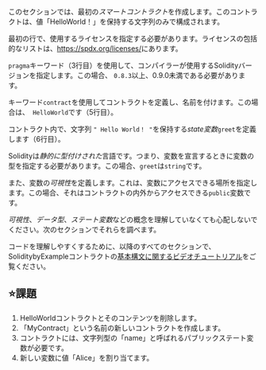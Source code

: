 このセクションでは、最初の*スマートコントラクト*を作成します。このコントラクトは、値「HelloWorld！」を保持する文字列のみで構成されます。

最初の行で、使用するライセンスを指定する必要があります。ライセンスの包括的なリストは、<a href="https://spdx.org/licenses/" target="_blank">https://spdx.org/licenses/</a>にあります。

`pragma`キーワード（3行目）を使用して、コンパイラーが使用するSolidityバージョンを指定します。この場合、 `0.8.3`以上、0.9.0未満である必要があります。

キーワード`contract`を使用してコントラクトを定義し、名前を付けます。この場合は、` HelloWorld`です（5行目）。

コントラクト内で、文字列 `" Hello World！ "`を保持する*state変数*`greet`を定義します（6行目）。

Solidityは*静的に型付けされた*言語です。つまり、変数を宣言するときに変数の型を指定する必要があります。この場合、`greet`は`string`です。

また、変数の*可視性*を定義します。これは、変数にアクセスできる場所を指定します。この場合、それはコントラクトの内外からアクセスできる`public`変数です。

*可視性*、*データ型*、*ステート変数*などの概念を理解していなくても心配しないでください。次のセクションでそれらを調べます。

コードを理解しやすくするために、以降のすべてのセクションで、 SoliditybyExampleコントラクトの<a href="https://www.youtube.com/watch?v=g_t0Td4Kr6M" target="_blank">基本構文に関するビデオチュートリアル</a>をご覧ください。

## ⭐️課題

1. HelloWorldコントラクトとそのコンテンツを削除します。
2. 「MyContract」という名前の新しいコントラクトを作成します。
3. コントラクトには、文字列型の「name」と呼ばれるパブリックステート変数が必要です。
4. 新しい変数に値「Alice」を割り当てます。